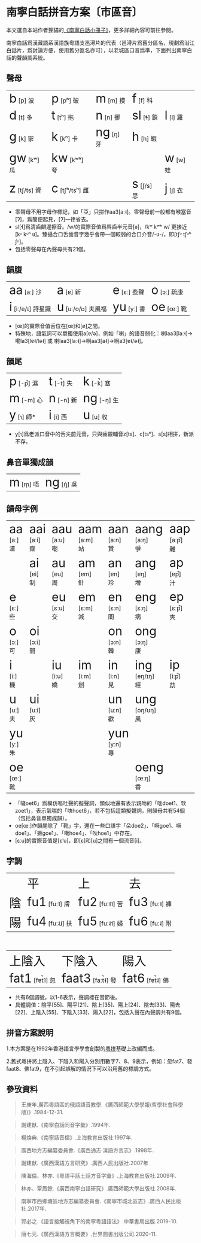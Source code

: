 # 南寧白話拼音方案〔市區音〕

本文選自本站作者狸貓的[《南寧白話小冊子》](https://leimaau.github.io/myBook/#/PHONETICIZE)，更多詳細內容可前往參閱。

南寧白話爲漢藏語系漢語族粵語支邕潯片的代表（邕潯片爲舊分區名，現劃爲沿江白話片，爲討論方便，使用舊分區名亦可），以老城區口音爲準，下面列出南寧白話的聲韻調系統。

## 聲母

<table>
  <tr>
	<td><span style="font-size:2em;">b</span> [p] 波</td>
	<td><span style="font-size:2em;">p</span> [pʰ] 破</td>
	<td><span style="font-size:2em;">m</span> [m] 摸</td>
	<td><span style="font-size:2em;">f</span> [f] 科</td>
	<td></td>
  </tr>
  <tr>
	<td><span style="font-size:2em;">d</span> [t] 多</td>
	<td><span style="font-size:2em;">t</span> [tʰ] 拖</td>
	<td><span style="font-size:2em;">n</span> [n] 挪</td>
	<td><span style="font-size:2em;">sl</span> [ɬ] 鎖</td>
	<td><span style="font-size:2em;">l</span> [l] 羅</td>
  </tr>
  <tr>
	<td><span style="font-size:2em;">g</span> [k] 家</td>
	<td><span style="font-size:2em;">k</span> [kʰ] 卡</td>
	<td><span style="font-size:2em;">ng</span> [ŋ] 牙</td>
	<td><span style="font-size:2em;">h</span> [h] 蝦</td>
	<td></td>
  </tr>
  <tr>
	<td><span style="font-size:2em;">gw</span> [kʷ] 瓜</td>
	<td><span style="font-size:2em;">kw</span> [kʷʰ] 夸</td>
	<td></td>
	<td></td>
	<td><span style="font-size:2em;">w</span> [w] 蛙</td>
  </tr>
  <tr>
	<td><span style="font-size:2em;">z</span> [tʃ/ts] 資</td>
	<td><span style="font-size:2em;">c</span> [tʃʰ/tsʰ] 雌</td>
	<td></td>
	<td><span style="font-size:2em;">s</span> [ʃ/s] 思</td>
	<td><span style="font-size:2em;">j</span> [j] 衣</td>
  </tr>
</table>

- 零聲母不用字母作標記，如「亞」只拼作aa3[aː˧]。零聲母前一般都有喉塞音[ʔ]，爲簡便起見，[ʔ]一律省去。
- sl[ɬ]爲清齒齦邊擦音。/w/的實際音值爲唇齒半元音[ʋ]，/kʷ kʷʰ w/ 更接近 [kᶹ kᶹʰ ʋ]。臻攝合口舌齒音字幾乎會帶一個較弱的合口介音/-ʋ-/，即[tʃᶹ tʃᶹʰ ʃᶹ]。
- 包括零聲母在內聲母共有21個。

## 韻腹

<table>
  <tr>
	<td><span style="font-size:2em;">aa</span> [aː] 沙</td>
	<td><span style="font-size:2em;">a</span> [ɐ] 新</td>
	<td><span style="font-size:2em;">e</span> [ɛː] 些聲</td>
	<td><span style="font-size:2em;">o</span> [ɔː] 疏康</td>
  </tr>
  <tr>
	<td><span style="font-size:2em;">i</span> [iː/e/ɪ] 詩星識</td>
	<td><span style="font-size:2em;">u</span> [uː/o/ʊ] 夫風福</td>
	<td><span style="font-size:2em;">yu</span> [yː] 書</td>
	<td><span style="font-size:2em;">oe</span> [œː] 靴</td>
  </tr>
</table>

- [œ]的實際音值舌位在[œ]和[ø]之間。
- 特殊地，語氣詞可以單獨使用a[ɐ/ə]，例如「喇」的語音弱化：喇laa3[laː˧]->嘞la3[lɐ˧/lə˧] 或 喇laa3[laː˧]->啊aa3[a˧]->啊a3[ɐ˧/ə˧]。

## 韻尾

<table>
  <tr>
	<td><span style="font-size:2em;">p</span> [-p̚] 濕</td>
	<td><span style="font-size:2em;">t</span> [-t̚] 失</td>
	<td><span style="font-size:2em;">k</span> [-k̚] 塞</td>
  </tr>
  <tr>
	<td><span style="font-size:2em;">m</span> [-m] 心</td>
	<td><span style="font-size:2em;">n</span> [-n] 新</td>
	<td><span style="font-size:2em;">ng</span> [-ŋ] 生</td>
  </tr>
  <tr>
	<td><span style="font-size:2em;">y</span> [ɿ] 師*</td>
	<td><span style="font-size:2em;">i</span> [i] 西</td>
	<td><span style="font-size:2em;">u</span> [u] 收</td>
  </tr>
</table>

- y[ɿ]爲老派口音中的舌尖前元音，只與齒齦輔音z[ts]、c[tsʰ]、s[s]相拼，新派不存。

## 鼻音單獨成韻

<table>
  <tr>
	<td><span style="font-size:2em;">m</span> [m̩] 唔</td>
	<td><span style="font-size:2em;">ng</span> [ŋ̍] 吳</td>
  </tr>
</table>


## 韻母字例

<table>
  <tr>
	<td><span style="font-size:2em;">aa</span><br/>[aː]<br/>渣</td>
	<td><span style="font-size:2em;">aai</span><br/>[aːi]<br/>齋</td>
	<td><span style="font-size:2em;">aau</span><br/>[aːu]<br/>嘲</td>
	<td><span style="font-size:2em;">aam</span><br/>[aːm]<br/>站</td>
	<td><span style="font-size:2em;">aan</span><br/>[aːn]<br/>贊</td>
	<td><span style="font-size:2em;">aang</span><br/>[aːŋ]<br/>爭</td>
	<td><span style="font-size:2em;">aap</span><br/>[aːp̚]<br/>雜</td>
	<td><span style="font-size:2em;">aat</span><br/>[aːt̚]<br/>扎</td>
	<td><span style="font-size:2em;">aak</span><br/>[aːk̚]<br/>責</td>
  </tr>
  <tr>
	<td></td>
	<td><span style="font-size:2em;">ai</span><br/>[ɐi]<br/>制</td>
	<td><span style="font-size:2em;">au</span><br/>[ɐu]<br/>周</td>
	<td><span style="font-size:2em;">am</span><br/>[ɐm]<br/>針</td>
	<td><span style="font-size:2em;">an</span><br/>[ɐn]<br/>珍</td>
	<td><span style="font-size:2em;">ang</span><br/>[ɐŋ]<br/>增</td>
	<td><span style="font-size:2em;">ap</span><br/>[ɐp̚]<br/>汁</td>
	<td><span style="font-size:2em;">at</span><br/>[ɐt̚]<br/>質</td>
	<td><span style="font-size:2em;">ak</span><br/>[ɐk̚]<br/>側</td>
  </tr>
  <tr>
	<td><span style="font-size:2em;">e</span><br/>[ɛː]<br/>些</td>
	<td></td>
	<td><span style="font-size:2em;">eu</span><br/>[ɛːu]<br/>交</td>
	<td><span style="font-size:2em;">em</span><br/>[ɛːm]<br/>減</td>
	<td><span style="font-size:2em;">en</span><br/>[ɛːn]<br/>間</td>
	<td><span style="font-size:2em;">eng</span><br/>[ɛːŋ]<br/>病</td>
	<td><span style="font-size:2em;">ep</span><br/>[ɛːp̚]<br/>夾</td>
	<td><span style="font-size:2em;">et</span><br/>[ɛːt̚]<br/>八</td>
	<td><span style="font-size:2em;">ek</span><br/>[ɛːk̚]<br/>石</td>
  </tr>
  <tr>
	<td><span style="font-size:2em;">o</span><br/>[ɔː]<br/>可</td>
	<td><span style="font-size:2em;">oi</span><br/>[ɔːi]<br/>開</td>
	<td></td>
	<td></td>
	<td><span style="font-size:2em;">on</span><br/>[ɔːn]<br/>韓</td>
	<td><span style="font-size:2em;">ong</span><br/>[ɔːŋ]<br/>康</td>
	<td></td>
	<td><span style="font-size:2em;">ot</span><br/>[ɔːt̚]<br/>喝</td>
	<td><span style="font-size:2em;">ok</span><br/>[ɔːk̚]<br/>學</td>
  </tr>
  <tr>
	<td><span style="font-size:2em;">i</span><br/>[iː]<br/>機</td>
	<td></td>
	<td><span style="font-size:2em;">iu</span><br/>[iːu]<br/>嬌</td>
	<td><span style="font-size:2em;">im</span><br/>[iːm]<br/>劍</td>
	<td><span style="font-size:2em;">in</span><br/>[iːn]<br/>見</td>
	<td><span style="font-size:2em;">ing</span><br/>[eŋ/ɪŋ]<br/>經</td>
	<td><span style="font-size:2em;">ip</span><br/>[iːp̚]<br/>劫</td>
	<td><span style="font-size:2em;">it</span><br/>[iːt̚]<br/>結</td>
	<td><span style="font-size:2em;">ik</span><br/>[ek̚/ɪk̚]<br/>激</td>
  </tr>
  <tr>
	<td><span style="font-size:2em;">u</span><br/>[uː]<br/>夫</td>
	<td><span style="font-size:2em;">ui</span><br/>[uːi]<br/>灰</td>
	<td></td>
	<td></td>
	<td><span style="font-size:2em;">un</span><br/>[uːn]<br/>歡</td>
	<td><span style="font-size:2em;">ung</span><br/>[oŋ/ʊŋ]<br/>風</td>
	<td></td>
	<td><span style="font-size:2em;">ut</span><br/>[uːt̚]<br/>闊</td>
	<td><span style="font-size:2em;">uk</span><br/>[ok̚/ʊk̚]<br/>福</td>
  </tr>
  <tr>
	<td><span style="font-size:2em;">yu</span><br/>[yː]<br/>朱</td>
	<td></td>
	<td></td>
	<td></td>
	<td><span style="font-size:2em;">yun</span><br/>[yːn]<br/>專</td>
	<td></td>
	<td></td>
	<td><span style="font-size:2em;">yut</span><br/>[yːt̚]<br/>決</td>
	<td></td>
  </tr>
  <tr>
	<td><span style="font-size:2em;">oe</span><br/>[œː]<br/>靴</td>
	<td></td>
	<td></td>
	<td></td>
	<td></td>
	<td><span style="font-size:2em;">oeng</span><br/>[œːŋ]<br/>香</td>
	<td></td>
	<td><span style="font-size:2em;">oet</span><br/>[œːt̚]<br/>噦*</td>
	<td><span style="font-size:2em;">oek</span><br/>[œːk̚]<br/>腳</td>
  </tr>
</table>

- 「噦oet6」爲模仿嘔吐聲的擬聲詞，類似地還有表示親吻的「咄doet1、㰵zoet1」，表示氣喘的「吷hoet6」，若不包括這類擬聲詞，則韻母共有54個（包括鼻音單獨成韻）。
- oe[œː]作韻尾除了「靴」字，還在一些口語字「朵doe2」、「噘goe1、噘doe1」、「撅goe1」、「㗾hoe4」、「吙hoe1」中存在。
- [ɛːu]的實際音值是[ɛⁱu]，即[ɛ]和[u]之間有一個流音[i]。


## 字調

<table>
  <tr>
	<td></td>
	<td><span style="font-size:2em;">平</span></td>
	<td><span style="font-size:2em;">上</span></td>
	<td><span style="font-size:2em;">去</span></td>
  </tr>
  <tr>
	<td><span style="font-size:2em;">陰</span></td>
	<td><span style="font-size:2em;">fu1</span> [fuː˥] 膚</td>
	<td><span style="font-size:2em;">fu2</span> [fuː˧˥] 苦</td>
	<td><span style="font-size:2em;">fu3</span> [fuː˧] 褲</td>
  </tr>
  <tr>
	<td><span style="font-size:2em;">陽</span></td>
	<td><span style="font-size:2em;">fu4</span> [fuː˨˩] 扶</td>
	<td><span style="font-size:2em;">fu5</span> [fuː˨˦] 婦</td>
	<td><span style="font-size:2em;">fu6</span> [fuː˨] 附</td>
  </tr>
</table>

<br/>

<table>
  <tr>
	<td><span style="font-size:2em;">上陰入</span></td>
	<td><span style="font-size:2em;">下陰入</span></td>
	<td><span style="font-size:2em;">陽入</span></td>
  </tr>
  <tr>
	<td><span style="font-size:2em;">fat1</span> [fɐt̚˥] 忽</td>
	<td><span style="font-size:2em;">faat3</span> [faːt̚˧] 發</td>
	<td><span style="font-size:2em;">fat6</span> [fɐt̚˨] 佛</td>
  </tr>
</table>

- 共有6個調號，以1-6表示，聲調標在音節後。
- 具體調值：陰平[55]、陽平[21]、陰上[35]、陽上[24]、陰去[33]、陽去[22]、上陰入[55]、下陰入[33]、陽入[22]，包括入聲在內聲調共有9個。

## 拼音方案說明

1.本方案是在1992年香港語言學學會創製的[粵拼](https://www.lshk.org/jyutping)基礎上改編而成。

2.舊式粵拼將上陰入、下陰入和陽入分別用數字7、8、9表示，例如：忽fat7、發faat8、佛fat9，在不引起誤解的情況下可以沿用舊的標調方式。


## 參攷資料

> 王庚年.廣西粵語區的俄語語音教學.《廣西師範大學學報(哲學社會科學版)》.1984-12-31.

> 謝建猷.《南寧白話同音字彙》.1994年.

> 楊煥典.《南寧話音檔》.上海教育出版社.1997年.

> 廣西地方志編纂委員會.《廣西通志·漢語方言志》.1998年.

> 謝建猷.《廣西漢語方言研究》.廣西人民出版社.2007年

> 陳海倫、林亦.《粵語平話土話方音字彙》.上海教育出版社.2009年.

> 林亦、覃鳳餘.《廣西南寧白話研究》.廣西師範大學出版社.2008年.

> 南寧市西鄉塘區地方志編纂委員會.《南寧市城北區志》.廣西人民出版社.2017年.

> 郭必之.《語言接觸視角下的南寧粵語語法》.中華書局出版.2019-10.

> 唐七元.《廣西漢語方言概要》.世界圖書出版公司.2020-11.


